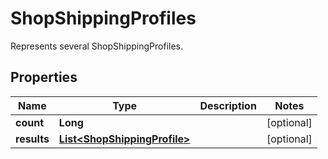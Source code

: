 

# ShopShippingProfiles

Represents several ShopShippingProfiles.

## Properties

| Name | Type | Description | Notes |
|------------ | ------------- | ------------- | -------------|
|**count** | **Long** |  |  [optional] |
|**results** | [**List&lt;ShopShippingProfile&gt;**](ShopShippingProfile.md) |  |  [optional] |



